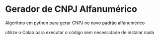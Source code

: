 # Gerador de CNPJ Alfanumérico
Algoritmo em python para gerar CNPJ no novo padrão alfanumérico

utilize o Colab para executar o código sem necessidade de instalar nada
